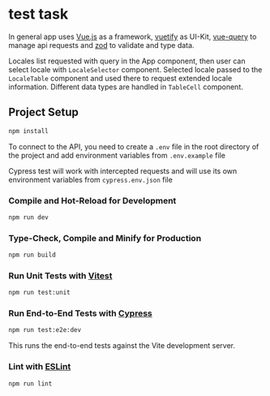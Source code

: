 # test task

In general app uses [Vue.js](https://vuejs.org/) as a framework, [vuetify](https://vuetifyjs.com/en/getting-started/installation/) as UI-Kit, [vue-query](https://vue-query.vercel.app/#/) to manage api requests and [zod](https://github.com/colinhacks/zod) to validate and type data.

Locales list requested with query in the App component, then user can select locale with ```LocaleSelector``` component. Selected locale passed to the ```LocaleTable``` component and used there to request extended locale information. Different data types are handled in ```TableCell``` component.

## Project Setup

```sh
npm install
```

To connect to the API, you need to create a `.env` file in the root directory of the project and add environment
variables from ```.env.example``` file

Cypress test will work with intercepted requests and will use its own environment variables from ```cypress.env.json```
file

### Compile and Hot-Reload for Development

```sh
npm run dev
```

### Type-Check, Compile and Minify for Production

```sh
npm run build
```

### Run Unit Tests with [Vitest](https://vitest.dev/)

```sh
npm run test:unit
```

### Run End-to-End Tests with [Cypress](https://www.cypress.io/)

```sh
npm run test:e2e:dev
```

This runs the end-to-end tests against the Vite development server.

### Lint with [ESLint](https://eslint.org/)

```sh
npm run lint
```
